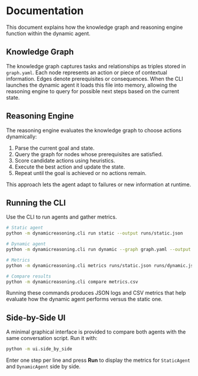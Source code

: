 # Documentation

This document explains how the knowledge graph and reasoning engine function within the dynamic agent.

## Knowledge Graph

The knowledge graph captures tasks and relationships as triples stored in `graph.yaml`. Each node represents an action or piece of contextual information. Edges denote prerequisites or consequences. When the CLI launches the dynamic agent it loads this file into memory, allowing the reasoning engine to query for possible next steps based on the current state.

## Reasoning Engine

The reasoning engine evaluates the knowledge graph to choose actions dynamically:

1. Parse the current goal and state.
2. Query the graph for nodes whose prerequisites are satisfied.
3. Score candidate actions using heuristics.
4. Execute the best action and update the state.
5. Repeat until the goal is achieved or no actions remain.

This approach lets the agent adapt to failures or new information at runtime.

## Running the CLI

Use the CLI to run agents and gather metrics.

```bash
# Static agent
python -m dynamicreasoning.cli run static --output runs/static.json

# Dynamic agent
python -m dynamicreasoning.cli run dynamic --graph graph.yaml --output runs/dynamic.json

# Metrics
python -m dynamicreasoning.cli metrics runs/static.json runs/dynamic.json --output metrics.csv

# Compare results
python -m dynamicreasoning.cli compare metrics.csv
```

Running these commands produces JSON logs and CSV metrics that help evaluate how the dynamic agent performs versus the static one.

## Side-by-Side UI

A minimal graphical interface is provided to compare both agents with the same conversation script.
Run it with:

```bash
python -m ui.side_by_side
```

Enter one step per line and press **Run** to display the metrics for `StaticAgent` and `DynamicAgent` side by side.
